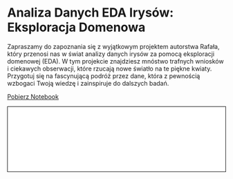
# Analiza Danych EDA Irysów: Eksploracja Domenowa

Zapraszamy do zapoznania się z wyjątkowym projektem autorstwa Rafała, który przenosi nas w świat analizy danych irysów za pomocą eksploracji domenowej (EDA). W tym projekcie znajdziesz mnóstwo trafnych wniosków i ciekawych obserwacji, które rzucają nowe światło na te piękne kwiaty. Przygotuj się na fascynującą podróż przez dane, która z pewnością wzbogaci Twoją wiedzę i zainspiruje do dalszych badań.

<a href="iris.ipynb" class="md-button md-button--primary">Pobierz Notebook</a>

<iframe
    id="content"
    src="iris.html"
    width="100%"
    style="border:1px solid black;overflow:hidden;"
></iframe>
<script>
function resizeIframeToFitContent(iframe) {
    iframe.style.height = (iframe.contentWindow.document.documentElement.scrollHeight + 50) + "px";
    iframe.contentDocument.body.style["overflow"] = 'hidden';
}
window.addEventListener('load', function() {
    var iframe = document.getElementById('content');
    resizeIframeToFitContent(iframe);
});
window.addEventListener('resize', function() {
    var iframe = document.getElementById('content');
    resizeIframeToFitContent(iframe);
});
</script>